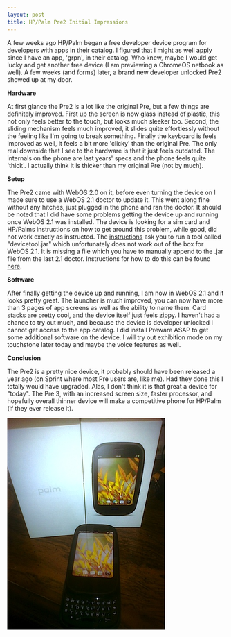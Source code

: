 ```yaml
---
layout: post
title: HP/Palm Pre2 Initial Impressions
---
```


A few weeks ago HP/Palm began a free developer device program for developers with apps in their catalog. I figured that I might as well apply since I have an app, 'grpn', in their catalog. Who knew, maybe I would get lucky and get another free device (I am previewing a ChromeOS netbook as well). A few weeks (and forms) later, a brand new developer unlocked Pre2 showed up at my door.

**Hardware**

At first glance the Pre2 is a lot like the original Pre, but a few things are definitely improved. First up the screen is now glass instead of plastic, this not only feels better to the touch, but looks much sleeker too. Second, the sliding mechanism feels much improved, it slides quite effortlessly without the feeling like I'm going to break something. Finally the keyboard is feels improved as well, it feels a bit more 'clicky' than the original Pre. The only real downside that I see to the hardware is that it just feels outdated. The internals on the phone are last years' specs and the phone feels quite 'thick'. I actually think it is thicker than my original Pre (not by much).

**Setup**

The Pre2 came with WebOS 2.0 on it, before even turning the device on I made sure to use a WebOS 2.1 doctor to update it. This went along fine without any hitches, just plugged in the phone and ran the doctor. It should be noted that I did have some problems getting the device up and running once WebOS 2.1 was installed. The device is looking for a sim card and HP/Palms instructions on how to get around this problem, while good, did not work exactly as instructed. The [instructions](http://developer.palm.com/index.php?option=com_content&view=article&id=2051) ask you to run a tool called "devicetool.jar" which unfortunately does not work out of the box for WebOS 2.1. It is missing a file which you have to manually append to the .jar file from the last 2.1 doctor. Instructions for how to do this can be found [here](http://developer.palm.com/distribution/viewtopic.php?f=91&t=9094#p47574).

**Software**

After finally getting the device up and running, I am now in WebOS 2.1 and it looks pretty great. The launcher is much improved, you can now have more than 3 pages of app screens as well as the ability to name them. Card stacks are pretty cool, and the device itself just feels zippy. I haven't had a chance to try out much, and because the device is developer unlocked I cannot get access to the app catalog. I did install Preware ASAP to get some additional software on the device. I will try out exhibition mode on my touchstone later today and maybe the voice features as well.

**Conclusion**

The Pre2 is a pretty nice device, it probably should have been released a year ago (on Sprint where most Pre users are, like me). Had they done this I totally would have upgraded. Alas, I don't think it is that great a device for "today". The Pre 3, with an increased screen size, faster processor, and hopefully overall thinner device will make a competitive phone for HP/Palm (if they ever release it). 

![HP/Palm Pre2 w/ Box](/images/posts/pre2.jpg "HP/Palm Pre2")
